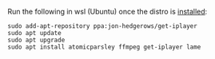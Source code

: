 Run the following in wsl (Ubuntu) once the distro is [installed](https://aka.ms/wslstore):

```
sudo add-apt-repository ppa:jon-hedgerows/get-iplayer
sudo apt update
sudo apt upgrade
sudo apt install atomicparsley ffmpeg get-iplayer lame
```
